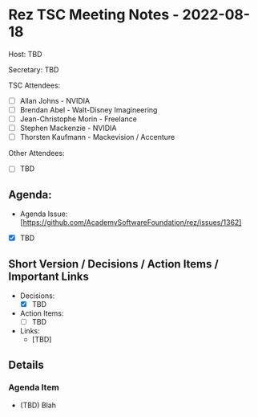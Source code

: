 # Rez TSC Meeting Notes - 2022-08-18

Host: TBD

Secretary: TBD

TSC Attendees:
  * [ ] Allan Johns - NVIDIA
  * [ ] Brendan Abel - Walt-Disney Imagineering
  * [ ] Jean-Christophe Morin - Freelance
  * [ ] Stephen Mackenzie - NVIDIA
  * [ ] Thorsten Kaufmann - Mackevision / Accenture

Other Attendees:
  * [ ] TBD

## Agenda:
  * Agenda Issue: [https://github.com/AcademySoftwareFoundation/rez/issues/1362]
  * [X] TBD

## Short Version / Decisions / Action Items / Important Links

* Decisions:
  * [x] TBD
* Action Items:
  * [ ] TBD
* Links:
  * [TBD]

## Details

### Agenda Item
* (TBD) Blah
